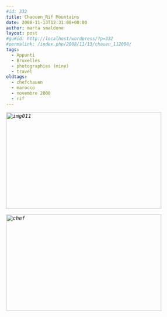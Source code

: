 ```yaml
---
#id: 332
title: Chaouen_Rif Mountains
date: 2008-11-13T12:31:08+00:00
author: marta smaldone
layout: post
#gu#id: http://localhost/wordpress/?p=332
#permalink: /index.php/2008/11/13/chauen_112008/
tags:
  - Appunti
  - Bruxelles
  - photographies (mine)
  - travel
oldtags:
  - chefchauen
  - marocco
  - novembre 2008
  - rif
---
```

<pre><em><a href="http://{{ site.url }}/wp-uploads/2009/06/img011.jpg"><img class="aligncenter wp-image-331 size-full" title="img011" src="{{ site.url }}/images/uploads/2009/06/img011.jpg" alt="img011" width="425" height="263" srcset="{{ site.url }}/images/uploads/2009/06/img011.jpg 425w, {{ site.url }}/images/uploads/2009/06/img011-300x186.jpg 300w" sizes="(max-width: 425px) 100vw, 425px" /></a>

<a href="http://{{ site.url }}/wp-uploads/2009/06/chef.jpg"><img class="aligncenter wp-image-509 size-full" title="chef" src="{{ site.url }}/images/uploads/2009/06/chef.jpg" alt="chef" width="425" height="263" srcset="{{ site.url }}/images/uploads/2009/06/chef.jpg 425w, {{ site.url }}/images/uploads/2009/06/chef-300x186.jpg 300w" sizes="(max-width: 425px) 100vw, 425px" /></a>
</em></pre>